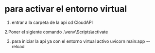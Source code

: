 # para activar el entorno virtual 
1. entrar a la carpeta de la api 
  cd CloudAPI
  
 2.Poner el sigiente comando
  .\venv\Scripts\activate

3. para iniciar la api ya con el entorno virtual activo
  uvicorn main:app --reload
